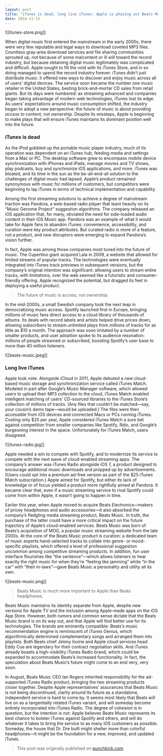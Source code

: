 ```yaml
---
layout: post
title: "iTunes is dead, long live iTunes: Apple is phasing out Beats Music"
date: 2014-11-13
---
```

![[itunes-store.png]]

When digital music first entered the mainstream in the early 2000s, there were very few reputable and legal ways to download coveted MP3 files. Countless gray-area download services and file sharing communities sprouted up, not because of some malcontent or ill will toward the record industry, but because obtaining digital music legitimately was complicated and difficult. Apple sought to fill the void with its iTunes Store, and in so doing managed to upend the record industry forever. iTunes didn’t just distribute music: it offered new ways to discover and enjoy music across all of users’ digital devices. The service soon became the number one music retailer in the United States, besting brick-and-mortar CD sales from retail giants. But its days were numbered: as streaming advanced and companies began taking advantage of modern web technologies, iTunes lost its edge. As users’ expectations around music consumption shifted, the industry began to adopt a new perspective: the future of music is about providing *access* to content, not ownership. Despite its missteps, Apple is beginning to make plays that will ensure iTunes maintains its dominant position well into the future.

### iTunes is dead

As the iPod gobbled up the portable music player industry, much of its operation was dependent on an iTunes hub, feeding media and settings from a Mac or PC. The desktop software grew to encompass mobile device synchronization with iPhones and iPads, manage movies and TV shows, play podcasts, buy and synchronize iOS applications, and more. iTunes was bloated, and its time in the sun as the be-all–end-all solution to the challenges of digital music had lapsed. Apple’s product remained synonymous with music for millions of customers, but competitors were beginning to lap iTunes in terms of technical implementation and capability.

Among the first streaming solutions to achieve a degree of mainstream traction was Pandora, a web-based radio player that leant heavily on its “Music Genome Project” suggestion algorithms. The company released an iOS application that, for many, obviated the need for side-loaded audio content in their iOS Music app. Pandora was an example of what it would take for Apple fans to abandon iTunes: convenience, accessibility, and curation were key product attributes. But curated radio is more of a feature, not a product, and new disruptors were emerging to expand Pandora’s vision further.

In fact, Apple was among those companies most tuned into the future of music. The Cupertino giant acquired Lala in 2009, a website that allowed for limited streams of popular tracks. The technologies were eventually integrated into iTunes track previews in subsequent versions, but the company’s original intention was significant: allowing users to stream entire tracks, with limitations, over the web seemed like a futuristic and consumer-friendly offering. Apple recognized the potential, but dragged its feet in deploying a useful product.

> The future of music is access, not ownership.

In the mid-2000s, a small Swedish company took the next leap in democratizing music access. Spotify launched first in Europe, bringing millions of music fans direct access to a cloud library of thousands of albums. Its deals with record labels and artists helped drive prices down, allowing subscribers to stream unlimited plays from millions of tracks for as little as $10 a month. The approach was soon imitated by a number of smaller products, and user adoption spoke to its audience resonation: millions of people streamed or subscribed, boosting Spotify’s user base to more than 40 million listeners.

![[beats-music.jpeg]]
### Long live iTunes

Apple took note. Alongside iCloud in 2011, Apple debuted a new cloud-based music storage and synchronization service called iTunes Match. Modeled in part after Google’s Music Manager software, which allowed users to upload their MP3 collection to the cloud, iTunes Match enabled intelligent matching of users’ CD-sourced libraries to the iTunes Store’s collection of millions of tracks. (Any files that couldn’t be matched—say, your cousin’s demo tape—would be uploaded.) The files were then accessible from iOS devices and connected Macs or PCs running iTunes. Costing only $25 per year, Apple considered iTunes Match a sure bet against competition from smaller companies like Spotify, Rdio, and Google’s burgeoning interest in the space. Unfortunately for iTunes Match, users disagreed.

![[itunes-radio.jpg]]

Apple needed a win to compete with Spotify, and to modernize its service to compete with the next wave of cloud-enabled streaming apps. The company’s answer was iTunes Radio alongside iOS 7, a product designed to encourage additional music downloads and propped up by advertisements. (Users could opt into a premium ad-free version as part of the $25 iTunes Match subscription.) Apple aimed for Spotify, but either its lack of knowledge or of focus yielded a product more rightfully aimed at Pandora. It became clear that, even if a music streaming service to rival Spotify could come from within Apple, it wasn’t going to happen in time.

Earlier this year, when Apple moved to acquire Beats Electronics—makers of pricey headphones and audio accessories—it also absorbed the company’s fledgling media streaming product, Beats Music. In truth, the purchase of the latter could have a more critical impact on the future trajectory of Apple’s cloud-enabled services. Beats Music was born of Beats’s acquisition of MOG, a popular music streaming website from the late 2000s. At the core of the Beats Music product is curation: a dedicated team of music experts hand-selected tracks to collate into genre- or mood-specific playlists, which offered a level of professional suggestion uncommon among competitive streaming products. In addition, fun user interface flourishes like “the sentence”—which allows listeners to hear exactly the right music for when they’re “feeling like jamming” while “in the car” with “their in-laws”—gave Beats Music a personality and utility all its own.

![[beats-music.png]]

> Beats Music is much more important to Apple than Beats headphones.

Beats Music maintains its identity separate from Apple, despite new versions for Apple TV and the inclusion among Apple-made apps on the iOS App Store. However, both rumors and common sense dictate that the Beats Music brand is on its way out, and that Apple will find better use for its technologies. The brands are eminently compatible: Beats’s music recommendation engine is reminiscent of iTunes Genius, which algorithmically determined complementary songs and arranged them into playlists. Both Beats chief Jimmy Iovine and Apple cloud services head Eddy Cue are legendary for their contract negotiation skills. And iTunes already boasts a high-visibility iTunes Radio brand, which could be expanded to accommodate Beats’s increased functionality. In fact, the speculation about Beats Music’s future might come to an end very, very soon.

In August, Beats Music CEO Ian Rogers inherited responsibility for the ad-supported iTunes Radio product, bringing the two streaming products closer together. Despite Apple representatives’ assurances that Beats Music is not being discontinued, clarity around its future as a standalone, independent service is hard to come by. It seems most likely that Beats will live on as a tangentially related iTunes variant, and will someday become entirely incorporated into iTunes Radio. The degree of cohesion is in question, but the intention is not: Apple believes Beats Music represents its best chance to bolster iTunes against Spotify and others, and will do whatever it takes to bring the service to as many iOS customers as possible. Someday, the house that Dr. Dre built might shelter more than colorful headphones—it might be the foundation for a new, improved, and updated iTunes.

> This post was originally published on [punchkick.com](https://www.punchkick.com/blog/2014/11/13/itunes-is-dead-long-live-itunes-apple-is-phasing-out-beats-music).